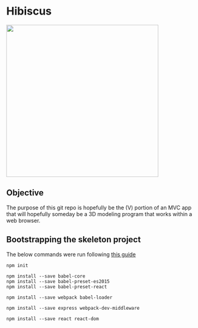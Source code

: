 # Hibiscus

<img src="https://upload.wikimedia.org/wikipedia/commons/7/76/Hibiscus_hirtus_Lesser_Mallow_flower_Yeleswaram_EastGodavari.JPG" width="400" />

## Objective
The purpose of this git repo is hopefully be the (V) portion of an MVC app that will hopefully someday be a 3D modeling program that works within a web browser.

## Bootstrapping the skeleton project
The below commands were run following [this guide](http://andrewhfarmer.com/build-your-own-starter/#0-intro)

~~~~
npm init

npm install --save babel-core
npm install --save babel-preset-es2015
npm install --save babel-preset-react

npm install --save webpack babel-loader

npm install --save express webpack-dev-middleware

npm install --save react react-dom
~~~~
